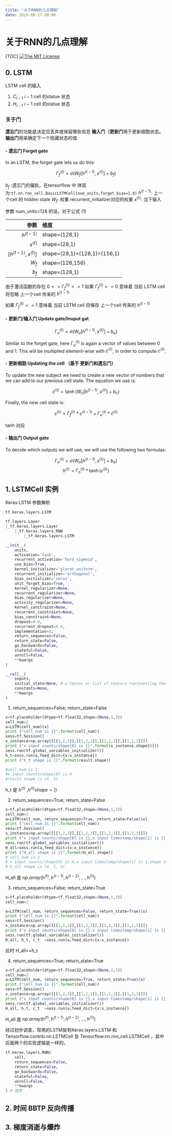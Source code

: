 ```yaml
---
title: "关于RNN的几点理解"
date: 2019-06-17 00:00
---
```

# 关于RNN的几点理解
[TOC]
[![The MIT License](http://img.shields.io/badge/license-MIT-yellow.svg)](https://github.com/tankywoo/simiki/blob/master/LICENSE)



## 0. LSTM

LSTM cell 的输入
1. $C_{i-1}$   $i-1$ cell 的statue 状态
2. $H_{i-1}$   $i-1$ cell 的statue 状态

### 关于门

**遗忘门**的功能是决定应丢弃或保留哪些信息
**输入门（更新门**用于更新细胞状态。
**输出门**用来确定下一个隐藏状态的值

#### - 遗忘门 Forget gate

In an LSTM, the forget gate lets us do this: 

$$\Gamma_f^{\langle t \rangle} = \sigma(W_f[h^{\langle t-1 \rangle}, x^{\langle t \rangle}] + b_f)\tag{1} $$

$b_f$ :遗忘门的偏执，在tensorflow 中 体现为:` tf.nn.rnn_cell.BasicLSTMCell(num_units,forget_bias=1.0) `
$h^{\langle t-1 \rangle}$: 上一个cell 的 hidden state
$W_f$: 权重 recurrent_initializer对应的权重
$x^{\langle t \rangle}$: 当下输入 


参数 num_units=128 的话，对于公式 (1) 

|                                               参数 | 维度                         |
| -------------------------------------------------: | :--------------------------- |
|                          $h^{\langle t-1 \rangle}$ | shape=(128,1)                |
|                            $x^{\langle t \rangle}$ | shape=(28,1)                 |
| $[h^{\langle t-1 \rangle}, x^{\langle t \rangle}]$ | shape=(28,1)+(128,1)=(156,1) |
|                                              $W_f$ | shape=(128,156)              |
|                                              $b_f$ | shape=(128,1)                |



由于激活函数的存在 $0<=\Gamma_f^{\langle t \rangle}<=1$
如果 $\Gamma_f^{\langle t \rangle}==0$ 意味着 当前 LSTM cell 将忽略 上一个cell 传来的 $h^{\langle t-1 \rangle}$


如果 $\Gamma_f^{\langle t \rangle}==1$ 意味着 当前 LSTM cell 将保存 上一个cell 传来的 $h^{\langle t-1 \rangle}$


#### - 更新门/输入门 Update gate/Inuput gat




$$\Gamma_u^{\langle t \rangle} = \sigma(W_u[h^{\langle t-1 \rangle}, x^{\{t\}}] + b_u)\tag{2} $$ 

Similar to the forget gate, here $\Gamma_u^{\langle t \rangle}$ is again a vector of values between 0 and 1. This will be multiplied element-wise with $\tilde{c}^{\langle t \rangle}$, in order to compute $c^{\langle t \rangle}$.

#### - 更新细胞 Updating the cell （基于 更新门和遗忘门）

To update the new subject we need to create a new vector of numbers that we can add to our previous cell state. The equation we use is: 


$$ \tilde{c}^{\langle t \rangle} = \tanh(W_c[h^{\langle t-1 \rangle}, x^{\langle t \rangle}] + b_c)\tag{3} $$

Finally, the new cell state is: 


$$ c^{\langle t \rangle} = \Gamma_f^{\langle t \rangle}* c^{\langle t-1 \rangle} + \Gamma_u^{\langle t \rangle} *\tilde{c}^{\langle t \rangle} \tag{4} $$

tanh 对应  


#### - 输出门 Output gate

To decide which outputs we will use, we will use the following two formulas: 

$$ \Gamma_o^{\langle t \rangle}=  \sigma(W_o[h^{\langle t-1 \rangle}, x^{\langle t \rangle}] + b_o)\tag{5}$$ 
$$ h^{\langle t \rangle} = \Gamma_o^{\langle t \rangle}* \tanh(c^{\langle t \rangle})\tag{6} $$









## 1. LSTMCell 实例


Keras LSTM 参数解析 




```python
tf.keras.layers.LSTM

tf.layers.Layer
|_tf.keras.layers.Layer
    |_tf.keras.layers.RNN
        |_tf.keras.layers.LSTM

__init__(
    units,
    activation='tanh',
    recurrent_activation='hard_sigmoid',
    use_bias=True,
    kernel_initializer='glorot_uniform',
    recurrent_initializer='orthogonal',
    bias_initializer='zeros',
    unit_forget_bias=True,
    kernel_regularizer=None,
    recurrent_regularizer=None,
    bias_regularizer=None,
    activity_regularizer=None,
    kernel_constraint=None,
    recurrent_constraint=None,
    bias_constraint=None,
    dropout=0.0,
    recurrent_dropout=0.0,
    implementation=1,
    return_sequences=False,
    return_state=False,
    go_backwards=False,
    stateful=False,
    unroll=False,
    **kwargs
)

__call__(
    inputs,
    initial_state=None, # a tensor or list of tensors representing the initial state of the RNN layer.
    constants=None,
    **kwargs
)


```


1. return_sequences=False; return_state=False

```python
x=tf.placeholder(dtype=tf.float32,shape=(None,1,3))
cell_num=2
a=LSTM(cell_num)(x)
print ("cell_num is {}".format(cell_num))
sess=tf.Session()
x_instance=np.array([[[1,2,3]],[[1,2,3]],[[1,2,3]],[[1,2,3]]])
print ("x input counts/shape[0] is {}".format(x_instance.shape[0]))
sess.run(tf.global_variables_initializer())
h_t=sess.run(a,feed_dict={x:x_instance})
print ("h_t shape is {}".format(result.shape))

#cell_num is 2
#x input counts/shape[0] is 4
#result shape is (4, 2)
```
h_t 是 $h^{\langle t \rangle}$ ,$h^{\langle t \rangle} shape=()$ 

2. return_sequences=True; return_state=False

```python
x=tf.placeholder(dtype=tf.float32,shape=(None,1,3))
cell_num=2
a=LSTM(cell_num, return_sequences=True, return_state=False)(x)
print ("cell_num is {}".format(cell_num))
sess=tf.Session()
x_instance=np.array([[[1,2,3]],[[1,2,3]],[[1,2,3]],[[1,2,3]]])
print ("x input counts/shape[0] is {},x input timestamp/shape[1] is {},shape is {}".format(x_instance.shape[0],x_instance.shape[1],x_instance.shape))
sess.run(tf.global_variables_initializer())
H_all=sess.run(a,feed_dict={x:x_instance})
print ("H_all shape is {}".format(H_all.shape))
# cell_num is 2
# x input counts/shape[0] is 4,x input timestamp/shape[1] is 1,shape is (4, 1, 3)
# H_all shape is (4, 1, 2)

```
H_all 是 $np.array(h^{\langle t \rangle},h^{\langle t-1 \rangle},h^{\langle t-2 \rangle},...,h^{\langle 1 \rangle})$

3. return_sequences=False; return_state=True

```python
x=tf.placeholder(dtype=tf.float32,shape=(None,1,3))
cell_num=2

a=LSTM(cell_num, return_sequences=False, return_state=True)(x)
print ("cell_num is {}".format(cell_num))
sess=tf.Session()
x_instance=np.array([[[1,2,3]],[[1,2,3]],[[1,2,3]],[[1,2,3]]])
print ("x input counts/shape[0] is {},x input timestamp/shape[1] is {},shape is {}".format(x_instance.shape[0],x_instance.shape[1],x_instance.shape))
sess.run(tf.global_variables_initializer())
H_all, h_t, c_t  =sess.run(a,feed_dict={x:x_instance})
```
此时 H_all==h_t


4. return_sequences=True; return_state=True

```python
x=tf.placeholder(dtype=tf.float32,shape=(None,1,3))
cell_num=2
a=LSTM(cell_num, return_sequences=True, return_state=True)(x)
print ("cell_num is {}".format(cell_num))
sess=tf.Session()
x_instance=np.array([[[1,2,3]],[[1,2,3]],[[1,2,3]],[[1,2,3]]])
print ("x input counts/shape[0] is {},x input timestamp/shape[1] is {},shape is {}".format(x_instance.shape[0],x_instance.shape[1],x_instance.shape))
sess.run(tf.global_variables_initializer())
H_all, h_t, c_t  =sess.run(a,feed_dict={x:x_instance})
```
H_all 是 $np.array(h^{\langle t \rangle},h^{\langle t-1 \rangle},h^{\langle t-2 \rangle},...,h^{\langle 1 \rangle})$


经过初步调查，常用的LSTM层有Keras.layers.LSTM 和 Tensorflow.contrib.nn.LSTMCell 及 Tensorflow.nn.rnn_cell.LSTMCell ，其中后面两个的实现逻辑是一样的。



```python
tf.keras.layers.RNN(
    cell,
    return_sequences=False,
    return_state=False,
    go_backwards=False,
    stateful=False,
    unroll=False,
    **kwargs
) # 推荐
```

## 2. 时间 BBTP 反向传播

## 3. 梯度消逝与爆炸


